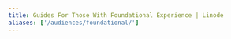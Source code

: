 ```yaml
---
title: Guides For Those With Foundational Experience | Linode
aliases: ['/audiences/foundational/']
---
```

